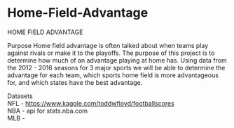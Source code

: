 # Home-Field-Advantage

HOME FIELD ADVANTAGE

Purpose</n>
Home field advantage is often talked about when teams play against rivals 
or make it to the playoffs. The purpose of this project is to determine 
how much of an advantage playing at home has. Using data 
from the 2012 - 2016 seasons for 3 major sports we will be able to determine the advantage for each team, which sports home field is more advantageous for, and which states have the best advantage. 

Datasets  
NFL - https://www.kaggle.com/toddwfloyd/footballscores  
NBA - api for stats.nba.com  
MLB -   
